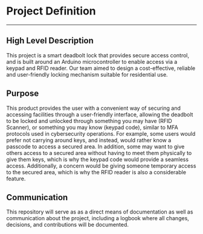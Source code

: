 # Project Definition

---

## High Level Description

This project is a smart deadbolt lock that provides secure access control, and is built around an Arduino microcontroller to enable access via a keypad and RFID reader. Our team aimed to design a cost-effective, reliable and user-friendly locking mechanism suitable for residential use.

## Purpose

This product provides the user with a convenient way of securing and accessing facilities through a user-friendly interface, allowing the deadbolt to be locked and unlocked through something you may have (RFID Scanner), or something you may know (keypad code), similar to MFA protocols used in cybersecurity operations. For example, some users would prefer not carrying around keys, and instead, would rather know a passcode to access a secured area. In addition, some may want to give others access to a secured area without having to meet them physically to give them keys, which is why the keypad code would provide a seamless access. Additionally, a concern would be giving someone temporary access to the secured area, which is why the RFID reader is also a considerable feature.

## Communication

This repository will serve as as a direct means of documentation as well as communication about the project, including a logbook where all changes, decisions, and contributions will be documented. 

## 



